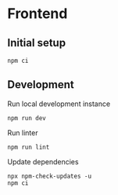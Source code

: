 # Frontend

## Initial setup

    npm ci

## Development

Run local development instance

    npm run dev

Run linter

    npm run lint

Update dependencies

    npx npm-check-updates -u
    npm ci
